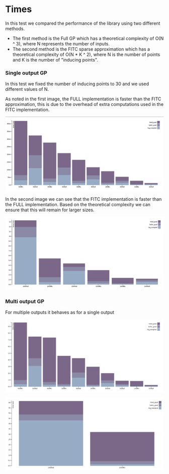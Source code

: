 Times
=====

In this test we compared the performance of the library using two different methods.

- The first method is the Full GP which has a theoretical complexity of O(N ^ 3), where N represents the number of inputs.
- The second method is the FITC sparse approximation which has a theoretical complexity of O(N * K ^ 2), where N is the number of points and K is the number of "inducing points".


### Single output GP

In this test we fixed the number of inducing points to 30 and we used different values of N.

As noted in the first image, the FULL implementation is faster than the FITC approximation, this is due to the overhead of extra computations used in the FITC implementation.

![Single Output times](./img/times_so.png)

In the second image we can see that the FITC implementation is faster than the FULL implementation. Based on the theoretical complexity we can  ensure that this will remain for larger sizes.

![Single Output times large](./img/over_1000.png)


### Multi output GP

For multiple outputs it behaves as for a single output

![Multi Output times](./img/times_mo.png)

![Multi Output times large](./img/mo_huge.png)
